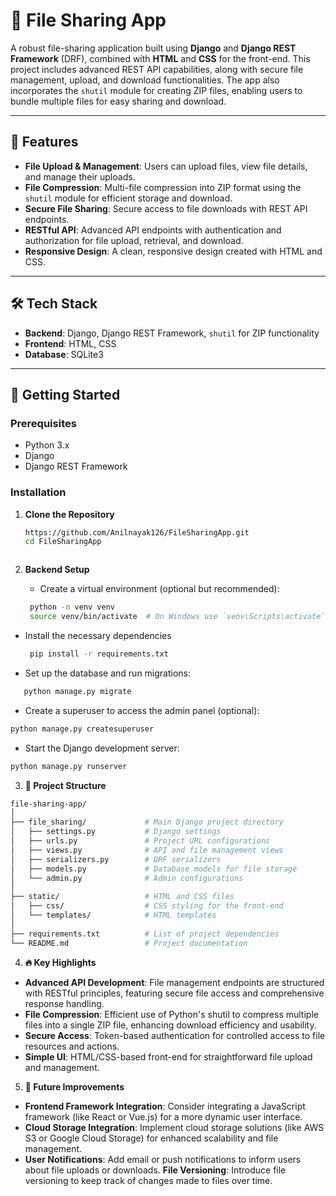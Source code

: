 # 📁 File Sharing App

A robust file-sharing application built using **Django** and **Django REST Framework** (DRF), combined with **HTML** and **CSS** for the front-end. This project includes advanced REST API capabilities, along with secure file management, upload, and download functionalities. The app also incorporates the `shutil` module for creating ZIP files, enabling users to bundle multiple files for easy sharing and download.

---

## 📌 Features

- **File Upload & Management**: Users can upload files, view file details, and manage their uploads.
- **File Compression**: Multi-file compression into ZIP format using the `shutil` module for efficient storage and download.
- **Secure File Sharing**: Secure access to file downloads with REST API endpoints.
- **RESTful API**: Advanced API endpoints with authentication and authorization for file upload, retrieval, and download.
- **Responsive Design**: A clean, responsive design created with HTML and CSS.

---

## 🛠️ Tech Stack

- **Backend**: Django, Django REST Framework, `shutil` for ZIP functionality
- **Frontend**: HTML, CSS
- **Database**: SQLite3

---

## 🚀 Getting Started

### Prerequisites

- Python 3.x
- Django
- Django REST Framework

### Installation

1. **Clone the Repository**

   ```bash
   https://github.com/Anilnayak126/FileSharingApp.git
   cd FileSharingApp



2. **Backend Setup**
   - Create a virtual environment (optional but recommended):
   ```bash
    python -m venv venv
    source venv/bin/activate  # On Windows use `venv\Scripts\activate`
- Install the necessary dependencies
   ```bash
    pip install -r requirements.txt
 - Set up the database and run migrations:
 ```bash
    python manage.py migrate
```
- Create a superuser to access the admin panel (optional):
```bash
python manage.py createsuperuser
```
- Start the Django development server:
```bash
python manage.py runserver
```

3. **📂 Project Structure**
 ```bash
file-sharing-app/
│
├── file_sharing/             # Main Django project directory
│   ├── settings.py           # Django settings
│   ├── urls.py               # Project URL configurations
│   ├── views.py              # API and file management views
│   ├── serializers.py        # DRF serializers
│   ├── models.py             # Database models for file storage
│   └── admin.py              # Admin configurations
│
├── static/                   # HTML and CSS files
│   ├── css/                  # CSS styling for the front-end
│   └── templates/            # HTML templates
│
├── requirements.txt          # List of project dependencies
└── README.md                 # Project documentation
```
4. **🔥 Key Highlights**

- **Advanced API Development**: File management endpoints are structured with RESTful principles, featuring secure file access and comprehensive response handling.
- **File Compression**: Efficient use of Python's shutil to compress multiple files into a single ZIP file, enhancing download efficiency and usability.
- **Secure Access**: Token-based authentication for controlled access to file resources and actions.
- **Simple UI**: HTML/CSS-based front-end for straightforward file upload and management.

5. **📝 Future Improvements**
- **Frontend Framework Integration**: Consider integrating a JavaScript framework (like React or Vue.js) for a more dynamic user interface.
- **Cloud Storage Integration**: Implement cloud storage solutions (like AWS S3 or Google Cloud Storage) for enhanced scalability and file management.
- **User Notifications**: Add email or push notifications to inform users about file uploads or downloads.
**File Versioning**: Introduce file versioning to keep track of changes made to files over time.
   



   

